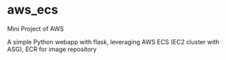 # aws_ecs
Mini Project of AWS

A simple Python webapp with flask, leveraging AWS ECS (EC2 cluster with ASG), ECR for image repository
